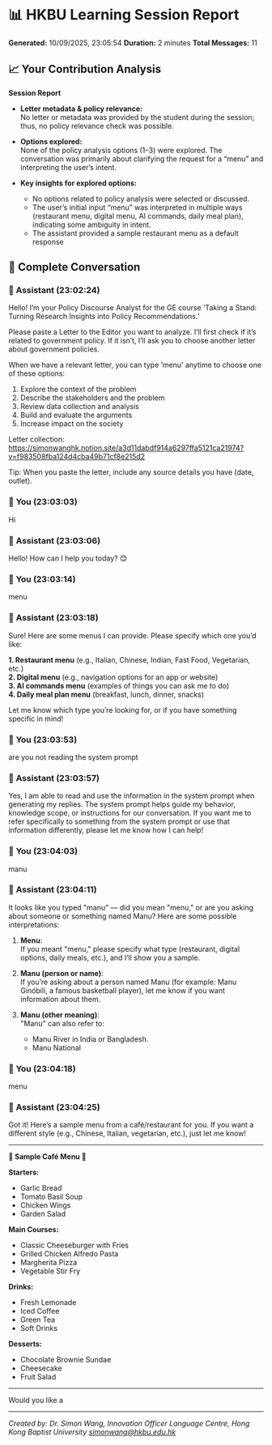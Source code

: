 # 📊 HKBU Learning Session Report

**Generated:** 10/09/2025, 23:05:54
**Duration:** 2 minutes
**Total Messages:** 11

## 📈 Your Contribution Analysis

**Session Report**

- **Letter metadata & policy relevance:**  
  No letter or metadata was provided by the student during the session; thus, no policy relevance check was possible.

- **Options explored:**  
  None of the policy analysis options (1–3) were explored. The conversation was primarily about clarifying the request for a “menu” and interpreting the user’s intent.

- **Key insights for explored options:**  
  - No options related to policy analysis were selected or discussed.  
  - The user’s initial input “menu” was interpreted in multiple ways (restaurant menu, digital menu, AI commands, daily meal plan), indicating some ambiguity in intent.  
  - The assistant provided a sample restaurant menu as a default response

## 📝 Complete Conversation

### 🤖 **Assistant** (23:02:24)

Hello! I’m your Policy Discourse Analyst for the GE course ‘Taking a Stand: Turning Research Insights into Policy Recommendations.’

Please paste a Letter to the Editor you want to analyze. I’ll first check if it’s related to government policy. If it isn’t, I’ll ask you to choose another letter about government policies.

When we have a relevant letter, you can type ‘menu’ anytime to choose one of these options:
1) Explore the context of the problem
2) Describe the stakeholders and the problem
3) Review data collection and analysis
4) Build and evaluate the arguments
5) Increase impact on the society

Letter collection: https://simonwanghk.notion.site/a3d11dabdf914a6297ffa5121ca21974?v=f983508fba124d4cba49b71cf8e215d2

Tip: When you paste the letter, include any source details you have (date, outlet).

### 👤 **You** (23:03:03)

Hi 

### 🤖 **Assistant** (23:03:06)

Hello! How can I help you today? 😊

### 👤 **You** (23:03:14)

menu

### 🤖 **Assistant** (23:03:18)

Sure! Here are some menus I can provide. Please specify which one you’d like:

**1. Restaurant menu** (e.g., Italian, Chinese, Indian, Fast Food, Vegetarian, etc.)  
**2. Digital menu** (e.g., navigation options for an app or website)  
**3. AI commands menu** (examples of things you can ask me to do)  
**4. Daily meal plan menu** (breakfast, lunch, dinner, snacks)  

Let me know which type you’re looking for, or if you have something specific in mind!

### 👤 **You** (23:03:53)

are you not reading the system prompt 

### 🤖 **Assistant** (23:03:57)

Yes, I am able to read and use the information in the system prompt when generating my replies. The system prompt helps guide my behavior, knowledge scope, or instructions for our conversation. If you want me to refer specifically to something from the system prompt or use that information differently, please let me know how I can help!

### 👤 **You** (23:04:03)

manu

### 🤖 **Assistant** (23:04:11)

It looks like you typed "manu" — did you mean "menu," or are you asking about someone or something named Manu? Here are some possible interpretations:

1. **Menu**:  
   If you meant "menu," please specify what type (restaurant, digital options, daily meals, etc.), and I’ll show you a sample.

2. **Manu (person or name)**:  
   If you’re asking about a person named Manu (for example: Manu Ginóbili, a famous basketball player), let me know if you want information about them.

3. **Manu (other meaning)**:  
   "Manu" can also refer to:
   - Manu River in India or Bangladesh.
   - Manu National

### 👤 **You** (23:04:18)

menu

### 🤖 **Assistant** (23:04:25)

Got it! Here’s a sample menu from a café/restaurant for you. If you want a different style (e.g., Chinese, Italian, vegetarian, etc.), just let me know!

---

**🌟 Sample Café Menu 🌟**

**Starters:**
- Garlic Bread
- Tomato Basil Soup
- Chicken Wings
- Garden Salad

**Main Courses:**
- Classic Cheeseburger with Fries
- Grilled Chicken Alfredo Pasta
- Margherita Pizza
- Vegetable Stir Fry

**Drinks:**
- Fresh Lemonade
- Iced Coffee
- Green Tea
- Soft Drinks

**Desserts:**
- Chocolate Brownie Sundae
- Cheesecake
- Fruit Salad

---

Would you like a

---
*Created by: Dr. Simon Wang, Innovation Officer*
*Language Centre, Hong Kong Baptist University*
*simonwang@hkbu.edu.hk*